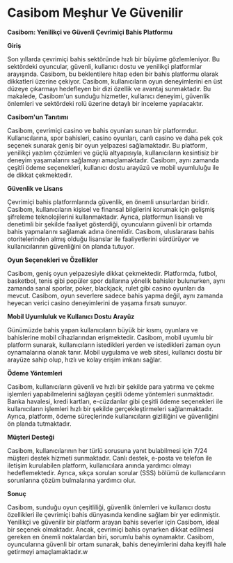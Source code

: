 # Casibom Meşhur Ve Güvenilir
**Casibom: Yenilikçi ve Güvenli Çevrimiçi Bahis Platformu**

**Giriş**

Son yıllarda çevrimiçi bahis sektöründe hızlı bir büyüme gözlemleniyor. Bu sektördeki oyuncular, güvenli, kullanıcı dostu ve yenilikçi platformlar arayışında. Casibom, bu beklentilere hitap eden bir bahis platformu olarak dikkatleri üzerine çekiyor. Casibom, kullanıcıların oyun deneyimlerini en üst düzeye çıkarmayı hedefleyen bir dizi özellik ve avantaj sunmaktadır. Bu makalede, Casibom'un sunduğu hizmetler, kullanıcı deneyimi, güvenlik önlemleri ve sektördeki rolü üzerine detaylı bir inceleme yapılacaktır.

**Casibom'un Tanıtımı**

Casibom, çevrimiçi casino ve bahis oyunları sunan bir platformdur. Kullanıcılarına, spor bahisleri, casino oyunları, canlı casino ve daha pek çok seçenek sunarak geniş bir oyun yelpazesi sağlamaktadır. Bu platform, yenilikçi yazılım çözümleri ve güçlü altyapısıyla, kullanıcıların kesintisiz bir deneyim yaşamalarını sağlamayı amaçlamaktadır. Casibom, aynı zamanda çeşitli ödeme seçenekleri, kullanıcı dostu arayüzü ve mobil uyumluluğu ile de dikkat çekmektedir.

**Güvenlik ve Lisans**

Çevrimiçi bahis platformlarında güvenlik, en önemli unsurlardan biridir. Casibom, kullanıcıların kişisel ve finansal bilgilerini korumak için gelişmiş şifreleme teknolojilerini kullanmaktadır. Ayrıca, platformun lisanslı ve denetimli bir şekilde faaliyet gösterdiği, oyuncuların güvenli bir ortamda bahis yapmalarını sağlamak adına önemlidir. Casibom, uluslararası bahis otoritelerinden almış olduğu lisanslar ile faaliyetlerini sürdürüyor ve kullanıcılarının güvenliğini ön planda tutuyor.

**Oyun Seçenekleri ve Özellikler**

Casibom, geniş oyun yelpazesiyle dikkat çekmektedir. Platformda, futbol, basketbol, tenis gibi popüler spor dallarına yönelik bahisler bulunurken, aynı zamanda sanal sporlar, poker, blackjack, rulet gibi casino oyunları da mevcut. Casibom, oyun severlere sadece bahis yapma değil, aynı zamanda heyecan verici casino deneyimlerini de yaşama fırsatı sunuyor.

**Mobil Uyumluluk ve Kullanıcı Dostu Arayüz**

Günümüzde bahis yapan kullanıcıların büyük bir kısmı, oyunlara ve bahislerine mobil cihazlarından erişmektedir. Casibom, mobil uyumlu bir platform sunarak, kullanıcıların istedikleri yerden ve istedikleri zaman oyun oynamalarına olanak tanır. Mobil uygulama ve web sitesi, kullanıcı dostu bir arayüze sahip olup, hızlı ve kolay erişim imkanı sağlar.

**Ödeme Yöntemleri**

Casibom, kullanıcıların güvenli ve hızlı bir şekilde para yatırma ve çekme işlemleri yapabilmelerini sağlayan çeşitli ödeme yöntemleri sunmaktadır. Banka havalesi, kredi kartları, e-cüzdanlar gibi çeşitli ödeme seçenekleri ile kullanıcıların işlemleri hızlı bir şekilde gerçekleştirmeleri sağlanmaktadır. Ayrıca, platform, ödeme süreçlerinde kullanıcıların gizliliğini ve güvenliğini ön planda tutmaktadır.

**Müşteri Desteği**

Casibom, kullanıcılarının her türlü sorusuna yanıt bulabilmesi için 7/24 müşteri destek hizmeti sunmaktadır. Canlı destek, e-posta ve telefon ile iletişim kurulabilen platform, kullanıcılara anında yardımcı olmayı hedeflemektedir. Ayrıca, sıkça sorulan sorular (SSS) bölümü de kullanıcıların sorunlarına çözüm bulmalarına yardımcı olur.

**Sonuç**

Casibom, sunduğu oyun çeşitliliği, güvenlik önlemleri ve kullanıcı dostu özellikleri ile çevrimiçi bahis dünyasında kendine sağlam bir yer edinmiştir. Yenilikçi ve güvenilir bir platform arayan bahis severler için Casibom, ideal bir seçenek olmaktadır. Ancak, çevrimiçi bahis oynarken dikkat edilmesi gereken en önemli noktalardan biri, sorumlu bahis oynamaktır. Casibom, oyuncularına güvenli bir ortam sunarak, bahis deneyimlerini daha keyifli hale getirmeyi amaçlamaktadır.w
